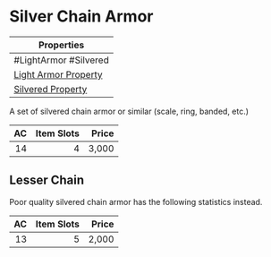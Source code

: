 # Silver Chain Armor

| Properties                                                                 |
| -------------------------------------------------------------------------- |
| #LightArmor #Silvered                                                      |
| [Light Armor Property](../Armor%20Properties/Light%20Armor%20Property.md)  |
| [Silvered Property](../../../Material%20Properties/Silvered%20Property.md) |

A set of silvered chain armor or similar (scale, ring, banded, etc.)

|  AC | Item Slots | Price |
| --: | ---------: | ----: |
|  14 |          4 | 3,000 |

## Lesser Chain

Poor quality silvered chain armor has the following statistics instead.

|  AC | Item Slots | Price |
| --: | ---------: | ----: |
|  13 |          5 | 2,000 |
